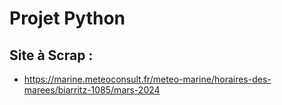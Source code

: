 # Projet Python

## Site à Scrap : 
- https://marine.meteoconsult.fr/meteo-marine/horaires-des-marees/biarritz-1085/mars-2024
